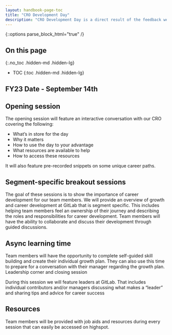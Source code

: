 ```yaml
---
layout: handbook-page-toc
title: "CRO Development Day"
description: "CRO Development Day is a direct result of the feedback we received from you in our FY22 Engagement Survey on Career Development. It will include time to think big about your career, hear from team members across GitLab, and guidance to help you get your plan into writing and talk about it with your manager."
---
```


{::options parse_block_html="true" /}

## On this page
{:.no_toc .hidden-md .hidden-lg}

- TOC
{:toc .hidden-md .hidden-lg}

## FY23 Date - September 14th 

## Opening session
The opening session will feature an interactive conversation with our CRO covering the following:
* What’s in store for the day
* Why it matters
* How to use the day to your advantage
* What resources are available to help
* How to access these resources

It will also feature pre-recorded snippets on some unique career paths.

## Segment-specific breakout sessions

The goal of these sessions is to show the importance of career development for our team members. We will provide an overview of growth and career development at GitLab that is segment specific. This includes helping team members feel an ownership of their journey and describing the roles and responsibilities for career development. Team members will have the ability to collaborate and discuss their development through guided discussions.

## Async learning time

Team members will have the opportunity to complete self-guided skill building and create their individual growth plan. They can also use this time to prepare for a conversation with their manager regarding the growth plan. 
Leadership corner and closing session

During this session we will feature leaders at GitLab. That includes individual contributors and/or managers discussing what makes a “leader” and sharing tips and advice for career success

## Resources 
Team members will be provided with job aids and resources during every session that can easily be accessed on highspot. 



